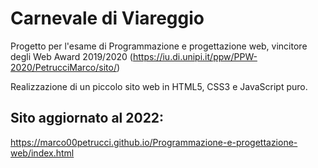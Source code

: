 # Carnevale di Viareggio
Progetto per l'esame di Programmazione e progettazione web, vincitore degli Web Award 2019/2020 (https://iu.di.unipi.it/ppw/PPW-2020/PetrucciMarco/sito/)

Realizzazione di un piccolo sito web in HTML5, CSS3 e JavaScript puro.

## Sito aggiornato al 2022:
https://marco00petrucci.github.io/Programmazione-e-progettazione-web/index.html
